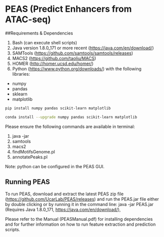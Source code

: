 # PEAS (Predict Enhancers from ATAC-seq)

##Requirements & Dependencies

1. Bash (can execute shell scripts)
2. Java version 1.8.0_171 or more recent (https://java.com/en/download/)
3. SAMTools (https://github.com/samtools/samtools/releases)
4. MACS2 (https://github.com/taoliu/MACS)
5. HOMER (http://homer.ucsd.edu/homer/)
7. Python (https://www.python.org/downloads/) with the following libraries:
 - numpy
 - pandas
 - sklearn
 - matplotlib

```sh
pip install numpy pandas scikit-learn matplotlib

conda install --upgrade numpy pandas scikit-learn matplotlib
```

Please ensure the following commands are available in terminal:
1. java -jar
2. samtools
3. macs2
4. findMotifsGenome.pl
5. annotatePeaks.pl

Note: python can be configured in the PEAS GUI.


## Running PEAS
To run PEAS, download and extract the latest PEAS zip file (https://github.com/UcarLab/PEAS/releases) and run the PEAS.jar file either by double clicking or by running it in the command line: java -jar PEAS.jar (Requires Java 1.8.0_171, https://java.com/en/download/), 

Please refer to the Manual (PEASManual.pdf) for installing dependencies and for further information on how to run feature extraction and prediction scripts.
